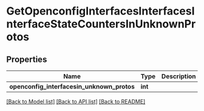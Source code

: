 # GetOpenconfigInterfacesInterfacesInterfaceStateCountersInUnknownProtos

## Properties
Name | Type | Description | Notes
------------ | ------------- | ------------- | -------------
**openconfig_interfacesin_unknown_protos** | **int** |  | [optional] 

[[Back to Model list]](../README.md#documentation-for-models) [[Back to API list]](../README.md#documentation-for-api-endpoints) [[Back to README]](../README.md)


